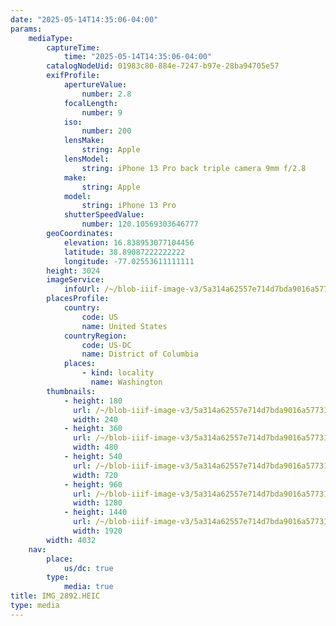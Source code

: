 ```yaml
---
date: "2025-05-14T14:35:06-04:00"
params:
    mediaType:
        captureTime:
            time: "2025-05-14T14:35:06-04:00"
        catalogNodeUid: 01983c80-884e-7247-b97e-28ba94705e57
        exifProfile:
            apertureValue:
                number: 2.8
            focalLength:
                number: 9
            iso:
                number: 200
            lensMake:
                string: Apple
            lensModel:
                string: iPhone 13 Pro back triple camera 9mm f/2.8
            make:
                string: Apple
            model:
                string: iPhone 13 Pro
            shutterSpeedValue:
                number: 120.10569303646777
        geoCoordinates:
            elevation: 16.838953077104456
            latitude: 38.89087222222222
            longitude: -77.02553611111111
        height: 3024
        imageService:
            infoUrl: /~/blob-iiif-image-v3/5a314a62557e714d7bda9016a577313e344e3f8781e4eeb917f37d629b6d8152/info.json
        placesProfile:
            country:
                code: US
                name: United States
            countryRegion:
                code: US-DC
                name: District of Columbia
            places:
                - kind: locality
                  name: Washington
        thumbnails:
            - height: 180
              url: /~/blob-iiif-image-v3/5a314a62557e714d7bda9016a577313e344e3f8781e4eeb917f37d629b6d8152/full/240%2C180/0/default.jpg
              width: 240
            - height: 360
              url: /~/blob-iiif-image-v3/5a314a62557e714d7bda9016a577313e344e3f8781e4eeb917f37d629b6d8152/full/480%2C360/0/default.jpg
              width: 480
            - height: 540
              url: /~/blob-iiif-image-v3/5a314a62557e714d7bda9016a577313e344e3f8781e4eeb917f37d629b6d8152/full/720%2C540/0/default.jpg
              width: 720
            - height: 960
              url: /~/blob-iiif-image-v3/5a314a62557e714d7bda9016a577313e344e3f8781e4eeb917f37d629b6d8152/full/1280%2C960/0/default.jpg
              width: 1280
            - height: 1440
              url: /~/blob-iiif-image-v3/5a314a62557e714d7bda9016a577313e344e3f8781e4eeb917f37d629b6d8152/full/1920%2C1440/0/default.jpg
              width: 1920
        width: 4032
    nav:
        place:
            us/dc: true
        type:
            media: true
title: IMG_2892.HEIC
type: media
---
```

